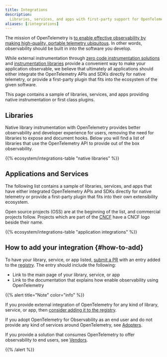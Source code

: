 ```yaml
---
title: Integrations
description:
  Libraries, services, and apps with first-party support for OpenTelemetry.
aliases: [/integrations]
---
```


The mission of OpenTelemetry is
[to enable effective observability by making high-quality, portable telemetry ubiquitous](/community/mission/).
In other words, observability should be built in into the software you develop.

While external instrumentation through
[zero code instrumentation solutions](/docs/concepts/instrumentation/zero-code)
and
[instrumentation libraries](/docs/specs/otel/overview/#instrumentation-libraries)
provide a convenient way to make your application observable, we believe that
ultimately all applications should either integrate the OpenTelemetry APIs and
SDKs directly for native telemetry, or provide a first-party plugin that fits
into the ecosystem of the given software.

This page contains a sample of libraries, services, and apps providing native
instrumentation or first class plugins.

## Libraries

Native library instrumentation with OpenTelemetry provides better observability
and developer experience for users, removing the need for libraries to expose
and document hooks. Below you will find a list of libraries that use the
OpenTelemetry API to provide out of the box observability.

{{% ecosystem/integrations-table "native libraries" %}}

## Applications and Services

The following list contains a sample of libraries, services, and apps that have
either integrated OpenTelemetry APIs and SDKs directly for native telemetry or
provide a first-party plugin that fits into their own extensibility ecosystem.

Open source projects (OSS) are at the beginning of the list, and commercial
projects follow. Projects which are part of the [CNCF](https://www.cncf.io/)
have a CNCF logo beside their name.

{{% ecosystem/integrations-table "application integrations" %}}

## How to add your integration {#how-to-add}

To have your library, service, or app listed, [submit a PR] with an entry added
to the [registry](/ecosystem/registry/adding). The entry should include the
following:

- Link to the main page of your library, service, or app
- Link to the documentation that explains how enable observability using
  OpenTelemetry

{{% alert title="Note" color="info" %}}

If you provide external integration of OpenTelemetry for any kind of library,
service, or app, then
[consider adding it to the registry](/ecosystem/registry/adding).

If you adopt OpenTelemetry for Observability as an end user and do not provide
any kind of services around OpenTelemetry, see [Adopters](/ecosystem/adopters).

If you provide a solution that consumes OpenTelemetry to offer observability to
end users, see [Vendors](/ecosystem/vendors).

{{% /alert %}}

[submit a PR]: /docs/contributing/pull-requests/

